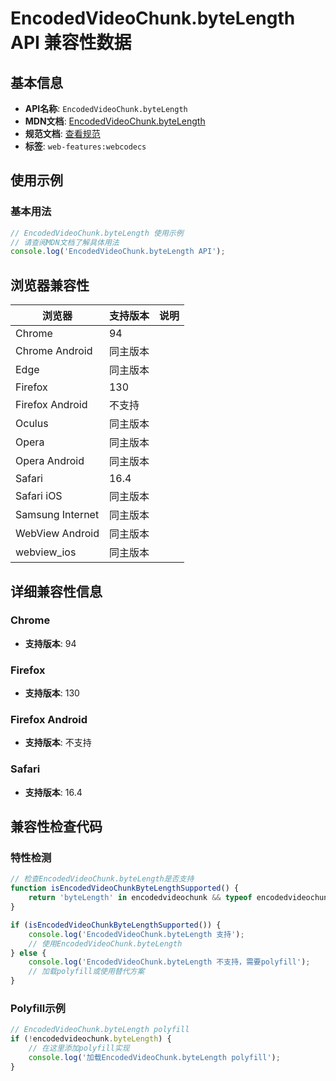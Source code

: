 # EncodedVideoChunk.byteLength API 兼容性数据

## 基本信息

- **API名称**: `EncodedVideoChunk.byteLength`
- **MDN文档**: [EncodedVideoChunk.byteLength](https://developer.mozilla.org/docs/Web/API/EncodedVideoChunk/byteLength)
- **规范文档**: [查看规范](https://w3c.github.io/webcodecs/#dom-encodedvideochunk-bytelength)
- **标签**: `web-features:webcodecs`

## 使用示例

### 基本用法

```javascript
// EncodedVideoChunk.byteLength 使用示例
// 请查阅MDN文档了解具体用法
console.log('EncodedVideoChunk.byteLength API');
```

## 浏览器兼容性

| 浏览器 | 支持版本 | 说明 |
|--------|----------|------|
| Chrome | 94 |  |
| Chrome Android | 同主版本 |  |
| Edge | 同主版本 |  |
| Firefox | 130 |  |
| Firefox Android | 不支持 |  |
| Oculus | 同主版本 |  |
| Opera | 同主版本 |  |
| Opera Android | 同主版本 |  |
| Safari | 16.4 |  |
| Safari iOS | 同主版本 |  |
| Samsung Internet | 同主版本 |  |
| WebView Android | 同主版本 |  |
| webview_ios | 同主版本 |  |

## 详细兼容性信息

### Chrome

- **支持版本**: 94

### Firefox

- **支持版本**: 130

### Firefox Android

- **支持版本**: 不支持

### Safari

- **支持版本**: 16.4

## 兼容性检查代码

### 特性检测

```javascript
// 检查EncodedVideoChunk.byteLength是否支持
function isEncodedVideoChunkByteLengthSupported() {
    return 'byteLength' in encodedvideochunk && typeof encodedvideochunk.byteLength === 'function';
}

if (isEncodedVideoChunkByteLengthSupported()) {
    console.log('EncodedVideoChunk.byteLength 支持');
    // 使用EncodedVideoChunk.byteLength
} else {
    console.log('EncodedVideoChunk.byteLength 不支持，需要polyfill');
    // 加载polyfill或使用替代方案
}
```

### Polyfill示例

```javascript
// EncodedVideoChunk.byteLength polyfill
if (!encodedvideochunk.byteLength) {
    // 在这里添加polyfill实现
    console.log('加载EncodedVideoChunk.byteLength polyfill');
}
```


